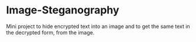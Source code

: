 # Image-Steganography
Mini project to hide encrypted text into an image and to get the same text in the decrypted form, from the image.
